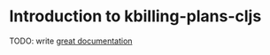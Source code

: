 # Introduction to kbilling-plans-cljs

TODO: write [great documentation](http://jacobian.org/writing/great-documentation/what-to-write/)
